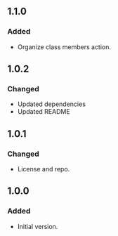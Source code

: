 ## 1.1.0

### Added

- Organize class members action.

## 1.0.2

### Changed

- Updated dependencies
- Updated README

## 1.0.1

### Changed

- License and repo.

## 1.0.0

### Added

- Initial version.
